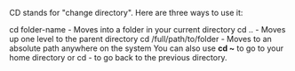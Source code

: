 CD stands for "change directory". Here are three ways to use it:

cd folder-name - Moves into a folder in your current directory
cd .. - Moves up one level to the parent directory
cd /full/path/to/folder - Moves to an absolute path anywhere on the system
You can also use **cd ~** to go to your home directory or cd - to go back to the previous directory.